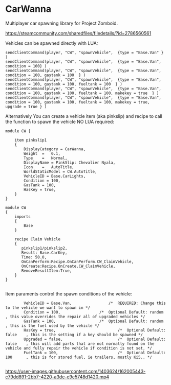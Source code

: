 # CarWanna
Multiplayer car spawning library for Project Zomboid.

https://steamcommunity.com/sharedfiles/filedetails/?id=2786560561


Vehicles can be spawned directly with LUA:
```
sendClientCommand(player, "CW", "spawnVehicle",  {type = "Base.Van" } )
sendClientCommand(player, "CW", "spawnVehicle",  {type = "Base.Van", condition = 100} )
sendClientCommand(player, "CW", "spawnVehicle",  {type = "Base.Van", condition = 100, gastank = 100  } )
sendClientCommand(player, "CW", "spawnVehicle",  {type = "Base.Van", condition = 100, gastank = 100, fueltank = 100  } )
sendClientCommand(player, "CW", "spawnVehicle",  {type = "Base.Van", condition = 100, gastank = 100, fueltank = 100, makekey = true  } )
sendClientCommand(player, "CW", "spawnVehicle",  {type = "Base.Van", condition = 100, gastank = 100, fueltank = 100, makekey = true, upgrade = true } )
```

Alternatively You can create a vehicle item (aka pinkslip) and recipe to call the function to spawn the vehicle NO LUA required:
```
module CW {

    item pinkslip1
    {
        DisplayCategory = CarWanna,
        Weight	=	0.1,
        Type	=	Normal,
        DisplayName	= PinkSlip: Chevalier Nyala,
        Icon	=	AutoTitle,
        WorldStaticModel = CW.AutoTitle,
        VehicleID = Base.CarLights,		
        Condition = 100,
        GasTank = 100,
        HasKey = true,
    }
}
 
module CW
{
    imports
    {
        Base
    }
     
    recipe Claim Vehicle
    {
       pinkslip1/pinkslip2,
       Result: Base.CarKey,
       Time: 50.0,
       OnCanPerform:Recipe.OnCanPerform.CW_ClaimVehicle,
       OnCreate:Recipe.OnCreate.CW_ClaimVehicle,
       RemoveResultItem:True,
    } 
} 


```

Item paraments control the spawn conditions of the vehicle:
```
        VehicleID = Base.Van,		         /*  REQUIRED: Change this to the vehicle we want to spawn in */
        Condition = 100,		         /*  Optional Default: random   , this value overrides the repair all of upgraded vehicles */
        GasTank = 100,			         /*  Optional Default: random   , this is the fuel used by the vehicle */
        HasKey = true,                           /*  Optional Default: false    , this is the setting if a key should be spawned */
        Upgraded = false,                        /*  Optional Default: false    , this will add parts that are not normally found on the vehicle and fully repair the vehicle if condition is not set. */
        FuelTank = 100,                          /*  Optional Default: 100      , this is for stored fuel, ie trailers, mostly Ki5.. */
        
```


https://user-images.githubusercontent.com/1403624/162005443-c79dd891-2bb7-4220-a3de-e9e5748d1420.mp4



